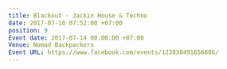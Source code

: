 ```yaml
---
title: Blackout - Jackin House & Techno
date: 2017-07-10 07:52:00 +07:00
position: 9
Event date: 2017-07-14 00:00:00 +07:00
Venue: Nomad Backpackers
Event URL: https://www.facebook.com/events/122830491656886/
---
```


